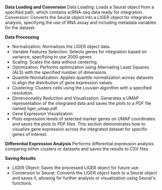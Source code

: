 **Data Loading and Conversion**
Data Loading: Loads a Seurat object from a specified path, which contains scRNA-seq data ready for integration.
Conversion: Converts the Seurat object into a LIGER object for integrative analysis, specifying the use of RNA assay and including metadata variables for the dataset.

**Data Processing**
- Normalization: Normalizes the LIGER object data.
- Variable Features Selection: Selects genes for integration based on variance, specifying to use 2000 genes
- Scaling: Scales the data without centering.
- Optimization: Performs optimization using Alternating Least Squares (ALS) with the specified number of dimensions.
- Quantile Normalization: Applies quantile normalization across datasets to align the distribution of gene expression values.
- Clustering: Clusters cells using the Louvain algorithm with a specified resolution.
- Dimensionality Reduction and Visualization: Generates a UMAP representation of the integrated data and saves the plots to a PDF file named liger_umap.pdf.
- Gene Expression Visualization
- Plots expression levels of selected marker genes on UMAP coordinates and saves the plots to PDF files. This section demonstrates how to visualize gene expression across the integrated dataset for specific genes of interest.

**Differential Expression Analysis**
Performs differential expression analysis comparing either clusters or datasets and saves the results to CSV files.

**Saving Results**
- LIGER Object: Saves the processed LIGER object for future use.
- Conversion to Seurat: Converts the LIGER object back to a Seurat object and saves it, allowing for further analysis or visualization using Seurat's functions.
